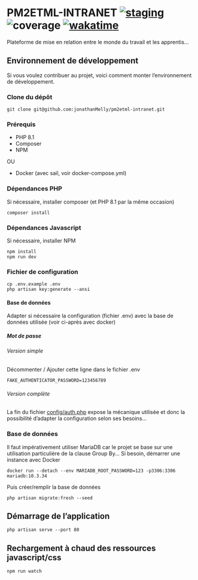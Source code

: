 # PM2ETML-INTRANET [![staging](https://github.com/jonathanMelly/pm2etml-intranet/actions/workflows/main.yml/badge.svg)](https://github.com/jonathanMelly/pm2etml-intranet/actions/workflows/main.yml) ![coverage](http://intranet.pm2etml.ch/coverage_badge.svg) [![wakatime](https://wakatime.com/badge/user/bf7fcc14-d7d0-41c4-99cb-bbe8ecef41bf/project/4fb00346-5e05-4e6b-a906-57e91c256d09.svg)](https://wakatime.com/badge/user/bf7fcc14-d7d0-41c4-99cb-bbe8ecef41bf/project/4fb00346-5e05-4e6b-a906-57e91c256d09)

Plateforme de mise en relation entre le monde du travail et les apprentis...


## Environnement de développement
Si vous voulez contribuer au projet, voici comment monter l’environnement de développement.

### Clone du dépôt
```shell
git clone git@github.com:jonathanMelly/pm2etml-intranet.git
```

### Prérequis
- PHP 8.1
- Composer
- NPM

OU

- Docker (avec sail, voir docker-compose.yml)

### Dépendances PHP
Si nécessaire, installer composer (et PHP 8.1 par la même occasion)
```shell
composer install
```

### Dépendances Javascript
Si nécessaire, installer NPM
```shell
npm install
npm run dev
```

### Fichier de configuration
```shell
cp .env.example .env
php artisan key:generate --ansi
```

#### Base de données
Adapter si nécessaire la configuration (fichier .env) avec la base de données utilisée (voir ci-après avec docker)

##### Mot de passe
###### Version simple
Décommenter / Ajouter cette ligne dans le fichier .env
```text
FAKE_AUTHENTICATOR_PASSWORD=123456789
```

###### Version complète
La fin du fichier [config/auth.php](https://raw.githubusercontent.com/jonathanMelly/pm2etml-intranet/dev/config/auth.php) expose la mécanique utilisée et donc la possibilité d’adapter la configuration selon ses besoins...

### Base de données
Il faut impérativement utiliser MariaDB car le projet se base sur une utilisation particulière de la clause Group By...
Si besoin, démarrer une instance avec Docker
```shell
docker run --detach --env MARIADB_ROOT_PASSWORD=123 -p3306:3306  mariadb:10.3.34
```
Puis créer/remplir la base de données
```shell
php artisan migrate:fresh --seed
```

## Démarrage de l’application
```shell
php artisan serve --port 80
```

## Rechargement à chaud des ressources javascript/css
```shell
npm run watch
```
